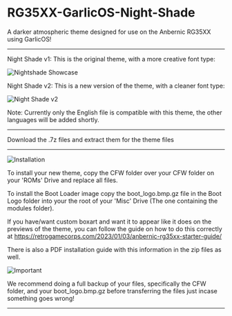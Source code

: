 # RG35XX-GarlicOS-Night-Shade
A darker atmospheric theme designed for use on the Anbernic RG35XX using GarlicOS!
*****************************************************************

Night Shade v1: This is the original theme, with a more creative font type:

![Nightshade Showcase](https://user-images.githubusercontent.com/131164472/233907080-757b45d4-de87-4f50-8b74-af5b4d32bfb7.gif)

Night Shade v2: This is a new version of the theme, with a cleaner font type:

![Night Shade v2](https://user-images.githubusercontent.com/131164472/234029299-cb2ea676-eb5a-49d3-a265-e0d5e885776c.gif)

Note: Currently only the English file is compatible with this theme, the other languages will be added shortly.

*****************************************************************

Download the .7z files and extract them for the theme files

*****************************************************************


![Installation](https://user-images.githubusercontent.com/131164472/233537950-ca318b9c-8eb2-4535-b503-fc03f03e52c4.png)

To install your new theme, copy the CFW folder over your CFW folder on your 'ROMs' Drive and replace all files.

To install the Boot Loader image copy the boot_logo.bmp.gz file in the Boot Logo folder into your the root of your 'Misc' Drive (The one containing the modules folder).

If you have/want custom boxart and want it to appear like it does on the previews of the theme, you can follow the guide on how to do this correctly at https://retrogamecorps.com/2023/01/03/anbernic-rg35xx-starter-guide/

There is also a PDF installation guide with this information in the zip files as well.


![Important](https://user-images.githubusercontent.com/131164472/233537981-1b119bb2-b9ba-40e6-ae81-12abea505dfa.png)

We recommend doing a full backup of your files, specifically the CFW folder, and your boot_logo.bmp.gz before transferring the files just incase something goes wrong!

*****************************************************************

